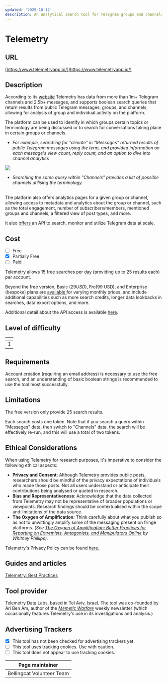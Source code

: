 ```yaml
---
updated: '2025-10-12'
description: An analytical search tool for Telegram groups and channels.
---
```


# Telemetry

## URL

[https://www.telemetryapp.io/](https://www.telemetryapp.io/)

## Description

According to its [website](https://www.telemetryapp.io/product) Telemetry has data from more than 1m+ Telegram channels and 2.5b+ messages, and supports boolean search queries that return results from public Telegram messages, groups, and channels, allowing for analysis of group and individual activity on the platform.

The platform can be used to identify in which groups certain topics or terminology are being discussed or to search for conversations taking place in certain groups or channels.

* _For example, searching for "climate" in "Messages" returned results of public Telegram messages using the term, and provided information on each message's view count, reply count, and an option to dive into channel analytics_

![](<.gitbook/assets/image (4).png>)

* _Searching the same query within "Channels" provides a list of possible channels utilising the terminology._\
  <img src=".gitbook/assets/image (5).png" alt="" data-size="original">

The platform also offers analytics pages for a given group or channel, allowing access to metadata and analytics about the group or channel, such as the total engagement, number of subscribers/members, mentioned groups and channels, a filtered view of post types, and more.

It also [offers ](https://www.telemetryapp.io/product)an API to search, monitor and utilize Telegram data at scale.

## Cost

* [ ] Free
* [x] Partially Free
* [ ] Paid

Telemetry allows 15 free searches per day (providing up to 25 results each) per account.

Beyond the free version, Basic ($29 USD), Pro ($99 USD), and Enterprise (bespoke) plans are [available ](https://www.telemetryapp.io/pricing)for varying monthly prices, and include additional capabilities such as more search credits, longer data lookbacks in searches, data export options, and more.

Additional detail about the API access is available [here](https://api.telemetryapp.io/docs/).

## Level of difficulty

<table><thead><tr><th data-type="rating" data-max="5"></th></tr></thead><tbody><tr><td>1</td></tr></tbody></table>

## Requirements

Account creation (requiring an email address) is necessary to use the free search, and an understanding of basic boolean strings is recommended to use the tool most successfully.

## Limitations

The free version only provide 25 search results.

Each search costs one token. Note that if you search a query within "Messages" data, then switch to "Channels" data, the search will be effectively re-run, and this will use a total of two tokens.

## Ethical Considerations

When using Telemetry for research purposes, it's imperative to consider the following ethical aspects:

* **Privacy and Consent**: Although Telemetry provides public posts, researchers should be mindful of the privacy expectations of individuals who made those posts. Not all users understand or anticipate their contributions being analysed or quoted in research.
* **Bias and Representativeness**: Acknowledge that the data collected from Telemetry may not be representative of broader populations or viewpoints. Research findings should be contextualised within the scope and limitations of the data source.
* **The Oxygen of Amplification**_**:**_ Think carefully about what you publish so as not to unwittingly amplify some of the messaging present on fringe platforms. (_See_ [_The Oxygen of Amplification: Better Practices for Reporting on Extremists, Antagonists, and Manipulators Online_](https://datasociety.net/library/oxygen-of-amplification/) _by Whitney Phillips)._

Telemetry's Privacy Policy can be found [here.](https://www.telemetryapp.io/policies/privacy-policy)

## Guides and articles

[Telemetry: Best Practices](https://www.telemetryapp.io/blog/post/telegram-best-practices)

## Tool provider

Telemetry Data Labs, based in Tel Aviv, Israel. The tool was co-founded by Ari Ben Am, author of the [_Memetic Warfare_](https://www.memeticwarfare.io/p/memetic-warfare-weekly-tasteful-binary) weekly newsletter (which occasionally features Telemetry's use in its investigations and analysis.)

## Advertising Trackers

* [x] This tool has not been checked for advertising trackers yet.
* [ ] This tool uses tracking cookies. Use with caution.
* [ ] This tool does not appear to use tracking cookies.

| Page maintainer           |
| ------------------------- |
| Bellingcat Volunteer Team |
